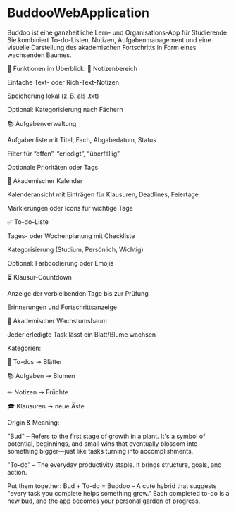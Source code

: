 # BuddooWebApplication

Buddoo ist eine ganzheitliche Lern- und Organisations-App für Studierende. Sie kombiniert To-do-Listen, Notizen, Aufgabenmanagement und eine visuelle Darstellung des akademischen Fortschritts in Form eines wachsenden Baumes.

🌟 Funktionen im Überblick: 📝 Notizenbereich

Einfache Text- oder Rich-Text-Notizen

Speicherung lokal (z. B. als .txt)

Optional: Kategorisierung nach Fächern

📚 Aufgabenverwaltung

Aufgabenliste mit Titel, Fach, Abgabedatum, Status

Filter für “offen”, “erledigt”, “überfällig”

Optionale Prioritäten oder Tags

📅 Akademischer Kalender

Kalenderansicht mit Einträgen für Klausuren, Deadlines, Feiertage

Markierungen oder Icons für wichtige Tage

✅ To-do-Liste

Tages- oder Wochenplanung mit Checkliste

Kategorisierung (Studium, Persönlich, Wichtig)

Optional: Farbcodierung oder Emojis

⏳ Klausur-Countdown

Anzeige der verbleibenden Tage bis zur Prüfung

Erinnerungen und Fortschrittsanzeige

🌳 Akademischer Wachstumsbaum

Jeder erledigte Task lässt ein Blatt/Blume wachsen

Kategorien:

🌱 To-dos → Blätter

📚 Aufgaben → Blumen

✏ Notizen → Früchte

🎓 Klausuren → neue Äste

Origin & Meaning:

"Bud" – Refers to the first stage of growth in a plant. It's a symbol of potential, beginnings, and small wins that eventually blossom into something bigger—just like tasks turning into accomplishments.

"To-do" – The everyday productivity staple. It brings structure, goals, and action.

Put them together: Bud + To-do = Buddoo – A cute hybrid that suggests "every task you complete helps something grow." Each completed to-do is a new bud, and the app becomes your personal garden of progress.